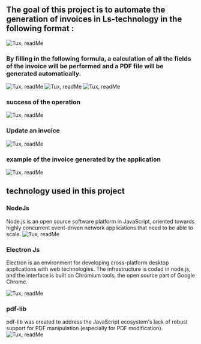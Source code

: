 ## The goal of this project is to automate the generation of invoices in Ls-technology in the following format : 

![Tux, readMe ](Nora_readMe7.png)




### By filling in the following formula, a calculation of all the fields of the invoice will be performed and a PDF file will be generated automatically. 

![Tux, readMe ](images/Nora_readMe1.png)
![Tux, readMe ](images/Nora_readMe2.png)
![Tux, readMe ](images/Nora_readMe3.png)

### success of the operation
![Tux, readMe ](images/Nora_readMe5.png)






### Update an invoice
![Tux, readMe ](Nora_readMe4.png)


### example of the invoice generated by the application



![Tux, readMe ](images/Nora_readMe6.png)


##  technology used in this project

### NodeJs

Node.js is an open source software platform in JavaScript, oriented towards highly concurrent event-driven network applications that need to be able to scale. 
![Tux, readMe ](images/640px-Node.js_logo.svg.png)

### Electron Js

Electron is an environment for developing cross-platform desktop applications with web technologies. The infrastructure is coded in node.js, and the interface is built on Chromium tools, the open source part of Google Chrome.

![Tux, readMe ](images/Electron_Software_Framework_Logo.svg.png)


### pdf-lib
pdf-lib was created to address the JavaScript ecosystem's lack of robust support for PDF manipulation (especially for PDF modification).
![Tux, readMe ](images/readMe12.png)


